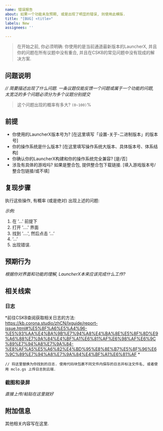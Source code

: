 ```yaml
---
name: 错误报告
about: 如果一个功能未及预期, 或是出现了明显的错误, 则使用此模版.
title: "[BUG] <title>"
labels: New
assignees: ''

---
```


> 在开始之前, 你必须明确: 你使用的是当前通道最新版本的LauncherX, 并且你的问题在所有议题中没有重合, 并且在CSKB的常见问题中没有现成的解决方案.

## 问题说明
*// 简要描述出现了什么问题. 一条议题仅能反馈一个问题或属于一个功能的问题, 太宽泛的多个问题必须分为多个议题分别提交*

> 这个问题出现的概率有多大? `(0~100)`%

## 前提
- 你使用的LauncherX版本号为? [在这里填写「设置-关于-二进制版本」的版本号]
- 你的操作系统是什么版本? [在这里填写操作系统大版本、具体版本号、体系结构]
- 你确认你的LauncherX构建和你的操作系统完全兼容? [是/否]
- 涉及有具体的游戏吗? 如果是整合包, 提供整合包下载链接. [填入游戏版本号/整合包链接/或不填]

## 复现步骤
执行这些操作, 有概率 (或是绝对) 出现上述的问题:

*示例:*
1. 在 '...' 前提下
2. 打开 '....' 界面
3. 找到 '....', 然后点击 ‘...’
4. ‘...’
5. 出现错误.

## 预期行为
*根据你对界面和功能的理解, LauncherX本来应该完成什么工作?*

## 相关线索
### 日志
*前往CSKB查阅获取相关日志的方法: https://kb.corona.studio/zhCN/lxguide/report-issue.html#%E5%8F%A6%E5%A4%96-%E5%93%AA%E4%BA%9B%E7%94%A8%E4%BA%8E%E5%8F%8D%E9%A6%88%E7%9A%84%E4%BF%A1%E6%81%AF%E6%98%AF%E6%9C%89%E7%94%A8%E7%9A%84-%E8%AF%A5%E5%A6%82%E4%BD%95%E8%8E%B7%E5%8F%96%E6%9C%89%E7%94%A8%E7%9A%84%E4%BF%A1%E6%81%AF *

````` logs
// 将这里替换为你找到的日志. 使用代码块包裹不同文件内保存的日志并标注文件名, 或者使用 mclo.gs 上传日志到云端.
`````

### 截图和录屏
*直接上传/粘贴在这里就好*


## 附加信息
其他相关内容写在这里.
